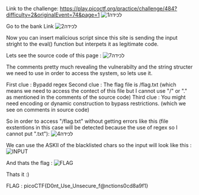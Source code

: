 Link to the challenge: https://play.picoctf.org/practice/challenge/484?difficulty=2&originalEvent=74&page=1
![‏‏לכידה1](https://github.com/user-attachments/assets/dada66f2-0ce7-49e8-925d-6da5c08612fe)


Go to the bank Link
![‏‏לכידה2](https://github.com/user-attachments/assets/d3ba3882-31b2-413b-bfe3-95e9aeb607c9)


Now you can insert malicious script since this site is sending the input stright to the eval() function but interpets it as legitimate code.

Lets see the source code of this page : 
![‏‏לכידה7](https://github.com/user-attachments/assets/92321bde-22fb-4845-ba66-3b667374d278)


The comments pretty much revealing the vulnerabilty and the string structer we need to use in order to access the system, so lets use it.

First clue : Bypadd regex
Second clue : The flag file is /flag.txt (which means we need to access the contect of this file but I cannot use "/" or "." as mentioned in the comments of the source code)
Third clue : You might need encoding or dynamic construction to bypass restrictions. (which we see on comments in source code)

So in order to access "/flag.txt" without getting errors like this (file exstentions in this case will be detected because the use of regex so I cannot put ".txt"):
![‏‏לכידה4](https://github.com/user-attachments/assets/c2141a16-bb64-4880-97b8-347201babd43)


We can use the ASKII of the blacklisted chars so the input will look like this :
![INPUT](https://github.com/user-attachments/assets/c1936e62-a566-460e-8627-2fa2dd8191cb)


And thats the flag :
![FLAG](https://github.com/user-attachments/assets/5e28b6ac-4bf4-4a3b-b370-81d82dc9a91a)


Thats it :)


FLAG : picoCTF{D0nt_Use_Unsecure_f@nctions0cd8a9f1}
